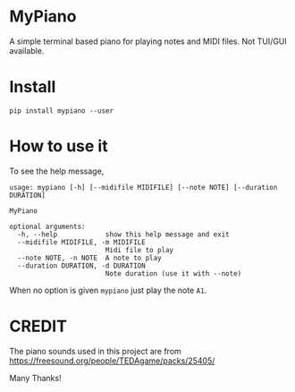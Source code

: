 # MyPiano

A simple terminal based piano for playing notes and MIDI files. Not TUI/GUI
available.

# Install

    pip install mypiano --user

# How to use it 

To see the help message,

```
usage: mypiano [-h] [--midifile MIDIFILE] [--note NOTE] [--duration DURATION]

MyPiano

optional arguments:
  -h, --help            show this help message and exit
  --midifile MIDIFILE, -m MIDIFILE
                        Midi file to play
  --note NOTE, -n NOTE  A note to play
  --duration DURATION, -d DURATION
                        Note duration (use it with --note)

```

When no option is given `mypiano` just play the note `A1`. 

# CREDIT

The piano sounds used in this project are from 
https://freesound.org/people/TEDAgame/packs/25405/

Many Thanks!
